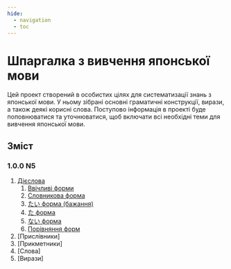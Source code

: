 ```yaml
---
hide:
  - navigation
  - toc
---
```


# Шпаргалка з вивчення японської мови

Цей проект створений в особистих цілях для систематизації знань з японської мови. У ньому зібрані основні граматичні конструкції, вирази, а також деякі корисні слова. Поступово інформація в проекті буде поповнюватися та уточнюватися, щоб включати всі необхідні теми для вивчення японської мови.

## Зміст

### 1.0.0 N5
1. [Дієслова](/nihongo/uk/n5/verbs/polite_form/)
   1. [Ввічливі форми](/nihongo/uk/n5/verbs/polite_form/)
   2. [Словникова форма](/nihongo/uk/n5/verbs/vocab_form/)
   3. [たい форма (бажання)](/nihongo/uk/n5/verbs/tai_form/)
   4. [た форма](/nihongo/uk/n5/verbs/ta_form/)
   5. [ない форма](/nihongo/uk/n5/verbs/nai_form/)
   6. [Порівняння форм](/nihongo/uk/n5/verbs/simple_form/)
2. [Прислівники]
3. [Прикметники]
4. [Слова]
5. [Вирази]